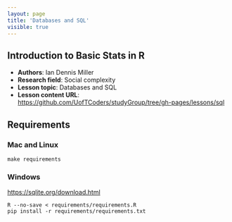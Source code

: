 ```yaml
---
layout: page
title: 'Databases and SQL'
visible: true
---
```


## Introduction to Basic Stats in R ##

- **Authors**: Ian Dennis Miller
- **Research field**: Social complexity
- **Lesson topic**: Databases and SQL
- **Lesson content URL**: <https://github.com/UofTCoders/studyGroup/tree/gh-pages/lessons/sql>

## Requirements

### Mac and Linux

    make requirements

### Windows

https://sqlite.org/download.html

    R --no-save < requirements/requirements.R
    pip install -r requirements/requirements.txt

